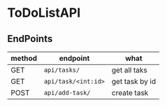# ToDoListAPI

## EndPoints

| method | endpoint | what|
|--------|----------|-----|
| GET  | `api/tasks/` | get all taks|
| GET  | `api/task/<int:id>` | get task by id|
| POST | `api/add-task/` | create task|

